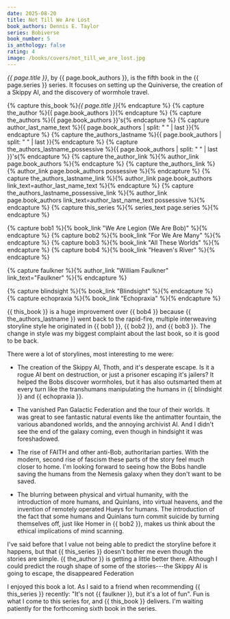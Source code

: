 ```yaml
---
date: 2025-08-20
title: Not Till We Are Lost
book_authors: Dennis E. Taylor
series: Bobiverse
book_number: 5
is_anthology: false
rating: 4
image: /books/covers/not_till_we_are_lost.jpg
---
```


<cite class="book-title">{{ page.title }}</cite>, by <span
class="author-name">{{ page.book_authors }}</span>, is the fifth book in the
<span class="book-series">{{ page.series }}</span> series. It focuses on
setting up the Quiniverse, the creation of a Skippy AI, and the discovery of
wormhole travel.

{% capture this_book %}<cite class="book-title">{{ page.title }}</cite>{% endcapture %}
{% capture the_author %}<span class="author-name">{{ page.book_authors }}</span>{% endcapture %}
{% capture the_authors %}<span class="author-name">{{ page.book_authors }}</span>'s{% endcapture %}
{% capture author_last_name_text %}{{ page.book_authors | split: " " | last }}{% endcapture %}
{% capture the_authors_lastname %}<span class="author-name">{{ page.book_authors | split: " " | last }}</span>{% endcapture %}
{% capture the_authors_lastname_possessive %}<span class="author-name">{{ page.book_authors | split: " " | last }}</span>'s{% endcapture %}
{% capture the_author_link %}{% author_link page.book_authors %}{% endcapture %}
{% capture the_authors_link %}{% author_link page.book_authors possessive %}{% endcapture %}
{% capture the_authors_lastname_link %}{% author_link page.book_authors link_text=author_last_name_text %}{% endcapture %}
{% capture the_authors_lastname_possessive_link %}{% author_link page.book_authors link_text=author_last_name_text possessive %}{% endcapture %}
{% capture this_series %}{% series_text page.series %}{% endcapture %}

{% capture bob1 %}{% book_link "We Are Legion (We Are Bob)" %}{% endcapture %}
{% capture bob2 %}{% book_link "For We Are Many" %}{% endcapture %}
{% capture bob3 %}{% book_link "All These Worlds" %}{% endcapture %}
{% capture bob4 %}{% book_link "Heaven's River" %}{% endcapture %}

{% capture faulkner %}{% author_link "William Faulkner" link_text="Faulkner" %}{% endcapture %}

{% capture blindsight %}{% book_link "Blindsight" %}{% endcapture %}
{% capture echopraxia %}{% book_link "Echopraxia" %}{% endcapture %}

{{ this_book }} is a huge improvement over {{ bob4 }} because {{
the_authors_lastname }} went back to the rapid-fire, multiple  interweaving
storyline style he originated in {{ bob1 }}, {{ bob2 }}, and {{ bob3 }}. The
change in style was my biggest complaint about the last book, so it is good to
be back.

There were a lot of storylines, most interesting to me were:

- The creation of the Skippy AI, Thoth, and it's desperate escape. Is it a
  rogue AI bent on destruction, or just a prisoner escaping it's jailers? It
  helped the Bobs discover wormholes, but it has also outsmarted them at every
  turn like the transhumans manipulating the humans in {{ blindsight }} and {{
  echopraxia }}.

- The vanished Pan Galactic Federation and the tour of their worlds. It was
  great to see fantastic natural events like the antimatter fountain, the
  various abandoned worlds, and the annoying archivist AI. And I didn't see
  the end of the galaxy coming, even though in hindsight it was foreshadowed.

- The rise of FAITH and other anti-Bob, authoritarian parties. With the
  modern, second rise of fascism these parts of the story feel much closer to
  home. I'm looking forward to seeing how the Bobs handle saving the humans
  from the Nemesis galaxy when they don't want to be saved.

- The blurring between physical and virtual humanity, with the introduction of
  more humans, and Quinlans, into virtual heavens, and the invention of remotely
  operated Hueys for humans. The introduction of the fact that some humans and
  Quinlans turn commit suicide by turning themselves off, just like Homer in
  {{ bob2 }}, makes us think about the ethical implications of mind scanning.

I've said before that I value not being able to predict the storyline before
it happens, but that {{ this_series }} doesn't bother me even though the
stories are simple. {{ the_author }} is getting a little better there.
Although I could predict the rough shape of some of the stories---the Skippy AI is
going to escape, the disappeared Federation

I enjoyed this book a lot. As I said to a friend when recommending {{
this_series }} recently: "It's not {{ faulkner }}, but it's a lot of fun". Fun
is what I come to this series for, and {{ this_book }} delivers. I'm waiting
patiently for the forthcoming sixth book in the series.
